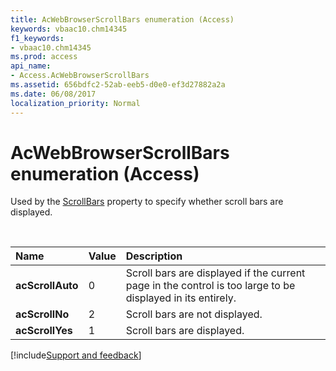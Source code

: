 ```yaml
---
title: AcWebBrowserScrollBars enumeration (Access)
keywords: vbaac10.chm14345
f1_keywords:
- vbaac10.chm14345
ms.prod: access
api_name:
- Access.AcWebBrowserScrollBars
ms.assetid: 656bdfc2-52ab-eeb5-d0e0-ef3d27882a2a
ms.date: 06/08/2017
localization_priority: Normal
---
```



# AcWebBrowserScrollBars enumeration (Access)

Used by the [ScrollBars](Access.WebBrowserControl.ScrollBars.md) property to specify whether scroll bars are displayed.

<br/>

|Name|Value|Description|
|:-----|:-----|:-----|
|**acScrollAuto**|0|Scroll bars are displayed if the current page in the control is too large to be displayed in its entirely.|
|**acScrollNo**|2|Scroll bars are not displayed.|
|**acScrollYes**|1|Scroll bars are displayed.|

[!include[Support and feedback](~/includes/feedback-boilerplate.md)]